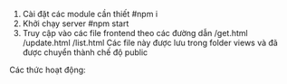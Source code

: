 1. Cài đặt các module cần thiết
    #npm i
2. Khởi chạy server
    #npm start
3. Truy cập vào các file frontend theo các đường dẫn
    /get.html
    /update.html
    /list.html
Các file này được lưu trong folder views và đã được chuyển thành chế độ public

Các thức hoạt động:
